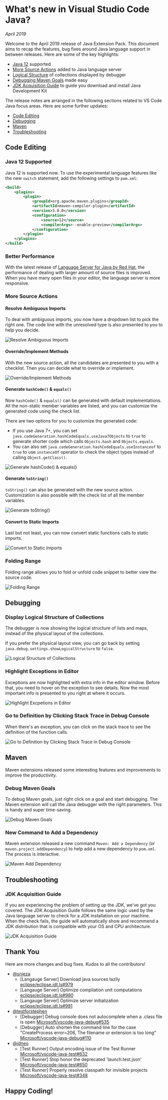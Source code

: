 # What's new in Visual Studio Code Java?

*April 2019*

Welcome to the April 2019 release of Java Extension Pack. This document aims to recap the features, bug fixes around Java language support in between releases. Here are some of the key highlights:

- [Java 12](#java-12-supported) supported
- [More Source Actions](#more-source-actions) added to Java language server
- [Logical Structure](#display-logical-structure-of-collections) of collections displayed by debugger
- [Debugging Maven Goals](#debug-maven-goals) made easy
- [JDK Acquisition Guide](#jdk-acquisition-guide) to guide you download and install Java Development Kit

The release notes are arranged in the following sections related to VS Code Java focus areas. Here are some further updates:

- [Code Editing](#code-editing)
- [Debugging](#debugging)
- [Maven](#maven)
- [Troubleshooting](#troubleshooting)

## Code Editing

### Java 12 Supported

Java 12 is supported now. To use the experimental language features like the new `switch` statement, add the following settings to `pom.xml`:

```xml
<build>
    <plugins>
        <plugin>
            <groupId>org.apache.maven.plugins</groupId>
            <artifactId>maven-compiler-plugin</artifactId>
            <version>3.8.0</version>
            <configuration>
                <source>12</source>
                <compilerArgs>--enable-preview</compilerArgs>
            </configuration>
        </plugin>
    </plugins>
</build>
```

### Better Performance

With the latest release of [Language Server for Java by Red Hat](https://marketplace.visualstudio.com/items?itemName=redhat.java), the performance of dealing with larger amount of source files is improved. When you have many open files in your editor, the language server is more responsive.

### More Source Actions

#### Resolve Ambiguous Imports

To deal with ambiguous imports, you now have a dropdown list to pick the right one. The code line with the unresolved type is also presented to you to help you decide.

![Resolve Ambiguous Imports](https://github.com/Microsoft/vscode-java-pack/raw/main/release-notes/v0.7.0/java.organize.imports.gif)

#### Override/Implement Methods

With the new source action, all the candidates are presented to you with a checklist. Then you can decide what to override or implement.

![Override/Implement Methods](https://github.com/Microsoft/vscode-java-pack/raw/main/release-notes/v0.7.0/java.implement.methods.gif)

#### Generate `hashCode()` & `equals()`

Now `hashCode()` & `equals()` can be generated with default implementations. All the non-static member variables are listed, and you can customize the generated code using the check list.

There are two options for you to customize the generated code:

- If you use Java 7+, you can set `java.codeGeneration.hashCodeEquals.useJava7Objects` to `true` to generate shorter code which calls `Objects.hash` and `Objects.equals`.
- You can also set `java.codeGeneration.hashCodeEquals.useInstanceof` to `true` to use `instanceOf` operator to check the object types instead of calling `Object.getClass()`.

![Generate `hashCode()` & `equals()`](https://github.com/Microsoft/vscode-java-pack/raw/main/release-notes/v0.7.0/java.hashcode.equals.gif)

#### Generate `toString()`

`toString()` can also be generated with the new source action. Customization is also possible with the check list of all the member variables.

![Generate `toString()`](https://github.com/Microsoft/vscode-java-pack/raw/main/release-notes/v0.7.0/java.generate.tostring.gif)

#### Convert to Static Imports

Last but not least, you can now convert static functions calls to static imports.

![Convert to Static Imports](https://github.com/Microsoft/vscode-java-pack/raw/main/release-notes/v0.7.0/java.convert.static.import.gif)

### Folding Range

Folding range allows you to fold or unfold code snippet to better view the source code.

![Folding Range](https://github.com/Microsoft/vscode-java-pack/raw/main/release-notes/v0.7.0/java.folding.range.gif)

## Debugging

### Display Logical Structure of Collections

The debugger is now showing the logical structure of lists and maps, instead of the physical layout of the collections.

If you prefer the physical layout view, you can go back by setting `java.debug.settings.showLogicalStructure` to `false`.

![Logical Structure of Collections](https://github.com/Microsoft/vscode-java-pack/raw/main/release-notes/v0.7.0/java.debug.logical.structure.gif)

### Highlight Exceptions in Editor

Exceptions are now highlighted with extra info in the editor window. Before that, you need to hover on the exception to see details. Now the most important info is presented to you right at where it occurs.

![Highlight Excpetions in Editor](https://github.com/Microsoft/vscode-java-pack/raw/main/release-notes/v0.7.0/java.debug.exception.view.gif)

### Go to Definition by Clicking Stack Trace in Debug Console

When there's an exception, you can click on the stack trace to see the definition of the function calls.

![Go to Definition by Clicking Stack Trace in Debug Console](https://github.com/Microsoft/vscode-java-pack/raw/main/release-notes/v0.7.0/debug.gtd.stack.trace.gif)

## Maven

Maven extensions released some interesting features and improvements to improve the productivity.

### Debug Maven Goals

To debug Maven goals, just right click on a goal and start debugging. The Maven extension will call the Java debugger with the right parameters. This is handy and super time-saving.

![Debug Maven Goals](https://github.com/Microsoft/vscode-java-pack/raw/main/release-notes/v0.7.0/maven.debug.goals.gif)

### New Command to Add a Dependency

Maven extension released a new command `Maven: Add a Dependency` (or `maven.project.addDependency`) to help add a new dependency to `pom.xml`. The process is interactive.

![Maven Add Dependency](https://github.com/Microsoft/vscode-java-pack/raw/main/release-notes/v0.7.0/maven.add.dependency.gif)

## Troubleshooting

### JDK Acquisition Guide

If you are experiencing the problem of setting up the JDK, we've got you covered. The JDK Acquisition Guide follows the same logic used by the Java language server to check for a JDK installation on your machine. When the check fails, the guide will automatically show and recommend a JDK distribution that is compatible with your OS and CPU architecture.

![JDK Acquisition Guide](https://github.com/Microsoft/vscode-java-pack/raw/main/release-notes/v0.7.0/jdk.acquisition.guide.gif)

## Thank You

Here are more changes and bug fixes. Kudos to all the contributors!

- [@snjeza](https://github.com/snjeza)
    - [Langauge Server] Download java sources lazily [eclipse/eclipse.jdt.ls#979](https://github.com/eclipse/eclipse.jdt.ls/issues/979)
    - [Langauge Server] Optimize compilation unit computations [eclipse/eclipse.jdt.ls#980](https://github.com/eclipse/eclipse.jdt.ls/issues/980)
    - [Langauge Server] Optimize server initialization [eclipse/eclipse.jdt.ls#981](https://github.com/eclipse/eclipse.jdt.ls/issues/981)
- [@testforstephen](https://github.com/testforstephen)
    - [Debugger] Debug console does not autocomplete when a .class file is open [Microsoft/vscode-java-debug#535](https://github.com/Microsoft/vscode-java-debug/issues/535)
    - [Debugger] Auto shorten the command line for the case "CreateProcess error=206, The filename or extension is too long" [Microsoft/vscode-java-debug#110](https://github.com/Microsoft/vscode-java-debug/issues/110)
- [@jdneo](https://github.com/jdneo)
    - [Test Runner] Output encoding issue of the Test Runner [Microsoft/vscode-java-test#632](https://github.com/Microsoft/vscode-java-test/issues/632)
    - [Test Runner] Stop honor the deprecated 'launch.test.json' [Microsoft/vscode-java-test#650](https://github.com/Microsoft/vscode-java-test/issues/650)
    - [Test Runner] Properly resolve classpath for invisible projects [Microsoft/vscode-java-test#348](https://github.com/Microsoft/vscode-java-test/issues/348#issuecomment-480687978)

## Happy Coding!

